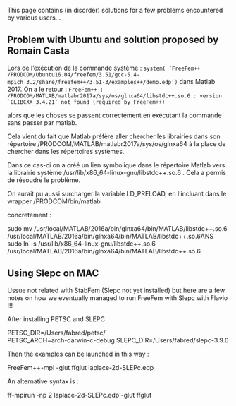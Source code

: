 
This page contains (in disorder) solutions for a few problems encountered by various users...


## Problem with Ubuntu and solution proposed by Romain Casta


Lors de l’exécution de la commande système :
``
system( ’FreeFem++ /PRODCOM/Ubuntu16.04/freefem/3.51/gcc-5.4-mpich_3.2/share/freefem++/3.51-3/examples++/demo.edp’)
``
dans Matlab 2017. On a le retour :
``
FreeFem++ : /PRODCOM/MATLAB/matlabr2017a/sys/os/glnxa64/libstdc++.so.6 : version `GLIBCXX_3.4.21’ not found (required by FreeFem++)
``

alors que les choses se passent correctement en exécutant la commande sans passer par matlab.

Cela vient du fait que Matlab préfère aller chercher les librairies dans son répertoire /PRODCOM/MATLAB/matlabr2017a/sys/os/glnxa64 à la place de chercher dans les répertoires systèmes.

Dans ce cas-ci on a créé un lien symbolique dans le répertoire Matlab vers la librairie système /usr/lib/x86_64-linux-gnu/libstdc++.so.6 . Cela a permis de résoudre le problème.

On aurait pu aussi surcharger la variable LD_PRELOAD, en l’incluant dans le wrapper /PRODCOM/bin/matlab


concretement :

sudo mv /usr/local/MATLAB/2016a/bin/glnxa64/bin/MATLAB/libstdc++.so.6 /usr/local/MATLAB/2016a/bin/glnxa64/bin/MATLAB/libstdc++.so.6ANS
sudo ln -s /usr/lib/x86_64-linux-gnu/libstdc++.so.6  /usr/local/MATLAB/2016a/bin/glnxa64/bin/MATLAB/libstdc++.so.6


## Using Slepc on MAC

Ussue not related with StabFem (Slepc not yet installed) but here are a few notes on how we eventually managed to run FreeFem with Slepc with Flavio !!!

After installing PETSC and SLEPC 

PETSC_DIR=/Users/fabred/petsc/           
PETSC_ARCH=arch-darwin-c-debug
SLEPC_DIR=/Users/fabred/slepc-3.9.0

Then the examples can be launched in this way :

FreeFem++-mpi -glut ffglut  laplace-2d-SLEPc.edp 

An alternative syntax is :

ff-mpirun -np 2  laplace-2d-SLEPc.edp -glut ffglut


